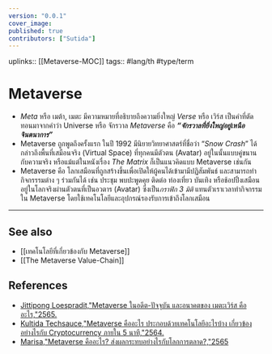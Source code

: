 ```yaml
---
version: "0.0.1"
cover_image:
published: true
contributors: ["Sutida"]
---
```

uplinks:: [[Metaverse-MOC]]
tags:: #lang/th #type/term

# Metaverse
- *Meta* หรือ เมต้า, เมตะ มีความหมายที่อธิบายถึงความยิ่งใหญ่
*Verse* หรือ เวิร์ส เป็นคำที่ตัดทอนมาจากคำว่า Universe หรือ จักรวาล
*Metaverse*  คือ ***“จักรวาลที่ยิ่งใหญ่อยู่เหนือจินตนาการ”***
- Metaverse ถูกพูดถึงครั้งแรก ในปี 1992 มีนิยายวิทยาศาสตร์ที่ชื่อว่า “*Snow Crash*” ได้กล่าวถึงพื้นที่เสมือนจริง (Virtual Space) ที่ทุกคนมีตัวตน (Avatar) อยู่ในนั้นแบบคู่ขนานกับความจริง หรือแม้แต่ในหนังเรื่อง *The Matrix* ก็เป็นแนวคิดแบบ Metaverse เช่นกัน
- Metaverse คือ โลกเสมือนที่ถูกสร้างขึ้นเพื่อเปิดให้ผู้คนได้เข้ามามีปฏิสัมพันธ์ และสามารถทำกิจกรรรมต่าง ๆ ร่วมกันได้ เช่น ประชุม พบปะพูดคุย ติดต่อ ท่องเที่ยว บันเทิง หรือช้อปปิ้งเสมือนอยู่ในโลกจริงผ่านตัวตนที่เป็นอวตาร (Avatar) ซึ่งเป็น*กราฟิก 3 มิติ* แทนตัวเราเวลาทำกิจกรรมใน Metaverse โดยใช้เทคโนโลยีและอุปกรณ์รองรับการเข้าถึงโลกเสมือน 
---
## See also
- [[เทคโนโลยีที่เกี่ยวข้องกับ Metaverse]]
- [[The Metaverse Value-Chain]]
## References
- [Jittipong Loespradit,"Metaverse ในอดีต-ปัจจุบัน และอนาคตของ เมตะเวิร์ส คืออะไร,"2565.](https://www.martechthai.com/technology/what-is-metaverse/)
- [Kultida Techsauce,"Metaverse คืออะไร ประกอบด้วยเทคโนโลยีอะไรบ้าง เกี่ยวข้องอย่างไรกับ Cryptocurrency ภายใน 5 นาที,"2564.](https://techsauce.co/tech-and-biz/what-is-metaverse)
- [Marisa,"Metaverse คืออะไร? ส่งผลกระทบอย่างไรกับโลกการตลาด?,"2565](https://contentshifu.com/blog/what-is-metaverse)
